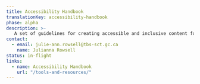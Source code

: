 ```yaml
---
title: Accessibility Handbook
translationKey: accessibility-handbook
phase: alpha
description: >-
   A set of guidelines for creating accessible and inclusive content for people with disabilities. 
contact:
  - email: julie-ann.rowsell@tbs-sct.gc.ca
    name: Julianna Rowsell
status: in-flight
links:
  - name: Accessibility Handbook
    url: "/tools-and-resources/"
---
```

